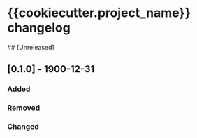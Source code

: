 # {{cookiecutter.project_name}} changelog

## [Unreleased]

## [0.1.0] - 1900-12-31

### Added

### Removed

### Changed
